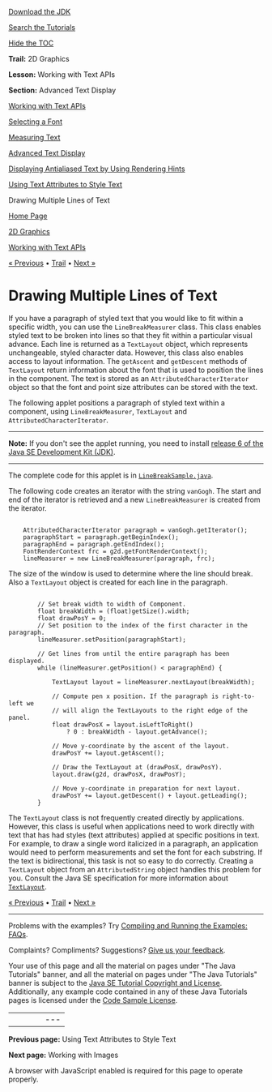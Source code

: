 [Download
the JDK](http://java.sun.com/javase/6/download.jsp)
  
[Search the
Tutorials](../../search.html)
  
[Hide the TOC](javascript:toggleLeft())

**Trail:** 2D Graphics
  
**Lesson:** Working with Text APIs
  
**Section:** Advanced Text Display

[Working with Text APIs](index.html)

[Selecting a Font](fonts.html)

[Measuring Text](measuringtext.html)

[Advanced Text Display](advanced.html)

[Displaying Antialiased Text by Using Rendering Hints](renderinghints.html)

[Using Text Attributes to Style Text](textattributes.html)

Drawing Multiple Lines of Text

[Home Page](../../index.html)
>
[2D Graphics](../index.html)
>
[Working with Text APIs](index.html)

[« Previous](textattributes.html) • [Trail](../TOC.html) • [Next »](../images/index.html)

# Drawing Multiple Lines of Text

If you have a paragraph of styled text that you would like to fit
within a specific width, you can use the `LineBreakMeasurer` class. This class enables styled
text to be broken into lines so that they fit within a particular visual advance.
Each line is returned as a `TextLayout` object, which represents unchangeable,
styled character data. However, this class also enables access to layout information.
The `getAscent` and `getDescent` methods of `TextLayout`
return information about the font that is used to position the lines in the component.
The text is stored as an `AttributedCharacterIterator` object so that the font
and point size attributes can be stored with the text.

The following applet positions a paragraph of styled text
within a component, using `LineBreakMeasurer`, `TextLayout`
and `AttributedCharacterIterator`.

---

**Note:** If you don't see the applet running, you need to install [release 6 of the Java SE Development Kit (JDK)](http://java.sun.com/javase/downloads/index.jsp).

---

The complete code for this applet is in
[`LineBreakSample.java`](examples/LineBreakSample.java).

The following code creates an iterator with the string `vanGogh`.
The start and end of the iterator is retrieved and a new `LineBreakMeasurer`
is created from the iterator.

```

    AttributedCharacterIterator paragraph = vanGogh.getIterator();
    paragraphStart = paragraph.getBeginIndex();
    paragraphEnd = paragraph.getEndIndex();
    FontRenderContext frc = g2d.getFontRenderContext();
    lineMeasurer = new LineBreakMeasurer(paragraph, frc);

```

The size of the window is used to determine where the line should break.
Also a `TextLayout` object is created for each line in the paragraph.

```

        // Set break width to width of Component.
        float breakWidth = (float)getSize().width;
        float drawPosY = 0;
        // Set position to the index of the first character in the paragraph.
        lineMeasurer.setPosition(paragraphStart);

        // Get lines from until the entire paragraph has been displayed.
        while (lineMeasurer.getPosition() < paragraphEnd) {

            TextLayout layout = lineMeasurer.nextLayout(breakWidth);

            // Compute pen x position. If the paragraph is right-to-left we
            // will align the TextLayouts to the right edge of the panel.
            float drawPosX = layout.isLeftToRight()
                ? 0 : breakWidth - layout.getAdvance();

            // Move y-coordinate by the ascent of the layout.
            drawPosY += layout.getAscent();

            // Draw the TextLayout at (drawPosX, drawPosY).
            layout.draw(g2d, drawPosX, drawPosY);

            // Move y-coordinate in preparation for next layout.
            drawPosY += layout.getDescent() + layout.getLeading();
        }

```

The `TextLayout` class is not frequently created directly by applications. However, this class
is useful when applications need to work directly with text that has
had styles (text attributes) applied at specific positions in text.
For example, to draw a single word italicized in a paragraph, an
application would need to perform measurements and set the font for
each substring. If the text is bidirectional, this task is not so easy to
do correctly. Creating a `TextLayout` object from an `AttributedString` object handles
this problem for you. Consult the Java SE specification for more information about
[`TextLayout`](http://download.oracle.com/javase/7/docs/api/java/awt/font/TextLayout.html).

[« Previous](textattributes.html)
•
[Trail](../TOC.html)
•
[Next »](../images/index.html)

---

Problems with the examples? Try [Compiling and Running
the Examples: FAQs](../../information/run-examples.html).
  
Complaints? Compliments? Suggestions? [Give
us your feedback](http://download.oracle.com/javase/feedback.html).

Your use of this page and all the material on pages under "The Java Tutorials" banner,
and all the material on pages under "The Java Tutorials" banner is subject to the [Java SE Tutorial Copyright
and License](../../information/license.html).
Additionally, any example code contained in any of these Java
Tutorials pages is licensed under the
[Code
Sample License](http://developers.sun.com/license/berkeley_license.html).

|  |  |  |  |  |
| --- | --- | --- | --- | --- |
| |  |  | | --- | --- | | duke image | Oracle logo | | [About Oracle](http://www.oracle.com/us/corporate/index.html) | [Oracle Technology Network](http://www.oracle.com/technology/index.html) | [Terms of Service](https://www.samplecode.oracle.com/servlets/CompulsoryClickThrough?type=TermsOfService) | Copyright © 1995, 2011 Oracle and/or its affiliates. All rights reserved. |

**Previous page:** Using Text Attributes to Style Text
  
**Next page:** Working with Images




A browser with JavaScript enabled is required for this page to operate properly.